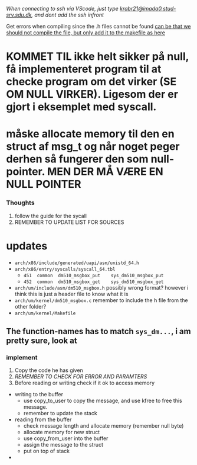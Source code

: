 *When connecting to ssh via VScode, just type krabr21@imada0.stud-srv.sdu.dk, and dont add the ssh infront*

Get errors when compiling since the .h files cannot be found
[can be that we should not compile the file, but only add it to the makefile as here](https://imada.sdu.dk/u/daniel/DM510-2023/system-call/#:~:text=asmlinkage%0Aint%20sys_hellokernel(%20int%20flag%20)%20%7B%0A%20%20printk(%22Your%20kernel%20greets%20you%20%25d%20times!%20%5Cn%22%2C%20flag)%3B%0A%20%20return%200%3B%0A%7D)

# KOMMET TIL ikke helt sikker på null, få implementeret program til at checke program om det virker (SE OM NULL VIRKER). Ligesom der er gjort i eksemplet med syscall. 
# måske allocate memory til den en struct af msg_t og når noget peger derhen så fungerer den som null-pointer. MEN DER MÅ VÆRE EN NULL POINTER

### Thoughts
1. follow the guide for the sycall
2. REMEMBER TO UPDATE LIST FOR SOURCES
# updates 
* `arch/x86/include/generated/uapi/asm/unistd_64.h`
* `arch/x86/entry/syscalls/syscall_64.tbl`
	* `451	common	dm510_msgbox_put	sys_dm510_msgbox_put`
	* `452	common	dm510_msgbox_get	sys_dm510_msgbox_get`
* `arch/um/include/asm/dm510_msgbox.h` possibly wrong format? however i think this is just a header file to know what it is
* `arch/um/kernel/dm510_msgbox.c` remember to include the h file from the other folder?
* `arch/um/kernel/Makefile` 
## The function-names has to match `sys_dm...`, i am pretty sure, look at 
### implement 
1. Copy the code he has given
2. *REMEMBER TO CHECK FOR ERROR AND PARAMTERS*
3. Before reading or writing check if it ok to access memory
* writing to the buffer
	* use copy_to_user to copy the message, and use kfree to free this message.
	* remember to update the stack
* reading from the buffer
	* check message length and allocate memory (remember null byte)
	* allocate memory for new struct
	* use copy_from_user into the buffer
	* assign the message to the struct
	* put on top of stack
* 

